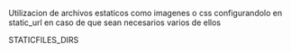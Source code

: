 Utilizacion de archivos estaticos como imagenes o css configurandolo en static_url en caso de que sean necesarios varios de ellos

STATICFILES_DIRS
